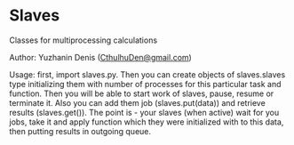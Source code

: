 Slaves
======

Classes for multiprocessing calculations

Author: Yuzhanin Denis (CthulhuDen@gmail.com)

Usage: first, import slaves.py.
Then you can create objects of slaves.slaves type initializing them with number of processes for this particular task and function.
Then you will be able to start work of slaves, pause, resume or terminate it.
Also you can add them job (slaves.put(data)) and retrieve results (slaves.get()).
The point is - your slaves (when active) wait for you jobs, take it and apply function which they were initialized with to this data, then putting results in outgoing queue.

